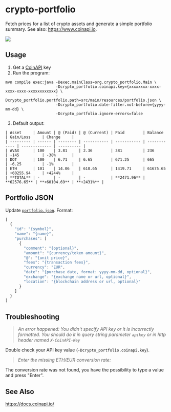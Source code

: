 # crypto-portfolio

Fetch prices for a list of crypto assets and generate a simple portfolio summary. See also: https://www.coinapi.io.

[![](https://img.shields.io/badge/license-The%20Unlicense-yellow.svg)](https://github.com/jaaufauvre/crypto-portfolio/blob/main/LICENSE)

## Usage

1. Get a [CoinAPI](https://www.coinapi.io/) key
2. Run the program:

```console
mvn compile exec:java -Dexec.mainClass=org.crypto_portfolio.Main \
                      -Dcrypto_portfolio.coinapi.key={xxxxxxxx-xxxx-xxxx-xxxx-xxxxxxxxxxxx} \
                      -Dcrypto_portfolio.portfolio.path=src/main/resources/portfolio.json \
                      -Dcrypto_portfolio.date-filter.not-before={yyyy-mm-dd} \
                      -Dcrypto_portfolio.ignore-errors=false
```

3. Default output:

```console
| Asset     | Amount | @ (Paid) | @ (Current) | Paid        | Balance      | Gain/Loss     | Change     |
| --------- | ------ | -------- | ----------- | ----------- | ------------ | ------------- | ---------- |
| AVAX      | 100    | 3.81     | 2.36        | 381         | 236          | -145          | -38%       |
| DOT       | 100    | 6.71     | 6.65        | 671.25      | 665          | -6.25         | -1%        |
| ETH       | 101    | 14.06    | 610.65      | 1419.71     | 61675.65     | +60255.94     | +4244%     |
| **TOTAL** | -      | -        | -           | **2471.96** | **62576.65** | **+60104.69** | **+2431%** |
```

## Portfolio JSON

Update [`portfolio.json`](./src/main/resources/portfolio.json). Format:

```javascript
[
  {
    "id": "{symbol}",
    "name": "{name}",
    "purchases": [
      {
        "comment": "{optional}",
        "amount": "{currency/token amount}",
        "@": "{unit price}",
        "fees": "{transaction fees}",
        "currency": "EUR",
        "date": "{purchase date, format: yyyy-mm-dd, optional}",
        "exchange": "{exchange name or url, optional}",
        "location": "{blockchain address or url, optional}"
      }
    ]
  }
]
```

## Troubleshooting

> _An error happened: You didn't specify API key or it is incorrectly formatted. You should do it in query string parameter `apikey` or in http header named `X-CoinAPI-Key`_

Double check your API key value (`-Dcrypto_portfolio.coinapi.key`).

> _Enter the missing ETH/EUR conversion rate:_

The conversion rate was not found, you have the possibility to type a value and press "Enter".

## See Also
https://docs.coinapi.io/
